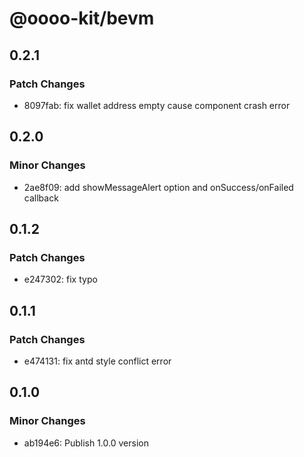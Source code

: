 # @oooo-kit/bevm

## 0.2.1

### Patch Changes

- 8097fab: fix wallet address empty cause component crash error

## 0.2.0

### Minor Changes

- 2ae8f09: add showMessageAlert option and onSuccess/onFailed callback

## 0.1.2

### Patch Changes

- e247302: fix typo

## 0.1.1

### Patch Changes

- e474131: fix antd style conflict error

## 0.1.0

### Minor Changes

- ab194e6: Publish 1.0.0 version
